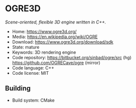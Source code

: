 # OGRE3D

_Scene-oriented, flexible 3D engine written in C++._

- Home: https://www.ogre3d.org/
- Media: https://en.wikipedia.org/wiki/OGRE
- Download: https://www.ogre3d.org/download/sdk
- State: mature
- Keywords: 3D rendering engine
- Code repository: https://bitbucket.org/sinbad/ogre/src (hg) https://github.com/OGRECave/ogre (mirror)
- Code language: C++
- Code license: MIT

## Building

- Build system: CMake

